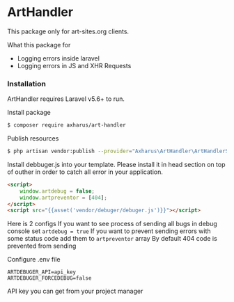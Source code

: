 # ArtHandler

This package only for art-sites.org clients.

What this package for
  - Logging errors inside laravel
  - Logging errors in JS and XHR Requests


### Installation

ArtHandler requires Laravel v5.6+ to run.

Install package

```sh
$ composer require axharus/art-handler
```

Publish resources

```sh
$ php artisan vendor:publish --provider="Axharus\ArtHandler\ArtHandlerServiceProvider"   
```

Install debbuger.js into your template. Please install it in head section on top of outher in order to catch all error in your application.

```html
<script>
    window.artdebug = false;
    window.artpreventor = [404];
</script>
<script src="{{asset('vendor/debuger/debuger.js')}}"></script>
```

Here is 2 configs
If you want to see process of sending all bugs in debug console set ```artdebug = true```
If you want to prevent sending errors with some status code add them to ```artpreventor``` array
By default 404 code is prevented from sending

Configure .env file
```
ARTDEBUGER_API=api_key
ARTDEBUGER_FORCEDEBUG=false
```
API key you can get from your project manager
